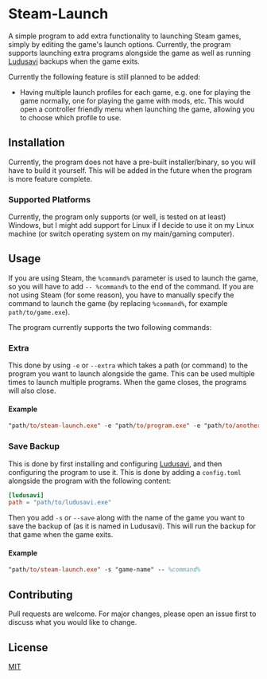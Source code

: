 # Steam-Launch

A simple program to add extra functionality to launching Steam games, simply by editing the game's launch options. Currently, the program supports launching extra programs alongside the game as well as running [Ludusavi](https://github.com/mtkennerly/ludusavi) backups when the game exits.

Currently the following feature is still planned to be added:

- Having multiple launch profiles for each game, e.g. one for playing the game normally, one for playing the game with mods, etc. This would open a controller friendly menu when launching the game, allowing you to choose which profile to use.

## Installation

Currently, the program does not have a pre-built installer/binary, so you will have to build it yourself. This will be added in the future when the program is more feature complete.

### Supported Platforms

Currently, the program only supports (or well, is tested on at least) Windows, but I might add support for Linux if I decide to use it on my Linux machine (or switch operating system on my main/gaming computer).

## Usage

If you are using Steam, the `%command%` parameter is used to launch the game, so you will have to add `-- %command%` to the end of the command. If you are not using Steam (for some reason), you have to manually specify the command to launch the game (by replacing `%command%`, for example `path/to/game.exe`).

The program currently supports the two following commands:

### Extra

This done by using `-e` or `--extra` which takes a path (or command) to the program you want to launch alongside the game. This can be used multiple times to launch multiple programs. When the game closes, the programs will also close.

#### Example

```ps
"path/to/steam-launch.exe" -e "path/to/program.exe" -e "path/to/another/program.exe" -- %command%
```

### Save Backup

This is done by first installing and configuring [Ludusavi](https://github.com/mtkennerly/ludusavi), and then configuring the program to use it. This is done by adding a `config.toml` alongside the program with the following content:

```toml
[ludusavi]
path = "path/to/ludusavi.exe"
```

Then you add `-s` or `--save` along with the name of the game you want to save the backup of (as it is named in Ludusavi). This will run the backup for that game when the game exits.

#### Example

```ps
"path/to/steam-launch.exe" -s "game-name" -- %command%
```

## Contributing

Pull requests are welcome. For major changes, please open an issue first to discuss what you would like to change.

## License

[MIT](https://choosealicense.com/licenses/mit)
